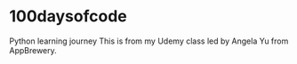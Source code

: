 # 100daysofcode
Python learning journey
This is from my Udemy class led by Angela Yu from AppBrewery.
